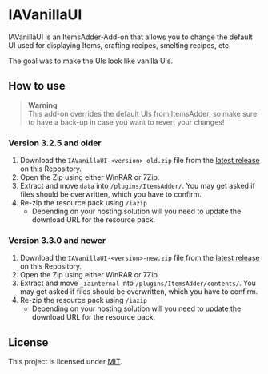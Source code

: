 [releases]: https://github.com/Andre601/IAVanillaUI/releases
[license]: https://github.com/Andre601/IAVanillaUI/blob/main/LICENSE

# IAVanillaUI

IAVanillaUI is an ItemsAdder-Add-on that allows you to change the default UI used for displaying Items, crafting recipes, smelting recipes, etc.

The goal was to make the UIs look like vanilla UIs.

## How to use

> **Warning**  
> This add-on overrides the default UIs from ItemsAdder, so make sure to have a back-up in case you want to revert your changes!

### Version 3.2.5 and older

1. Download the `IAVanillaUI-<version>-old.zip` file from the [latest release][releases] on this Repository.
2. Open the Zip using either WinRAR or 7Zip.
3. Extract and move `data` into `/plugins/ItemsAdder/`. You may get asked if files should be overwritten, which you have to confirm.
4. Re-zip the resource pack using `/iazip`
    - Depending on your hosting solution will you need to update the download URL for the resource pack.

### Version 3.3.0 and newer

1. Download the `IAVanillaUI-<version>-new.zip` file from the [latest release][releases] on this Repository.
2. Open the Zip using either WinRAR or 7Zip.
3. Extract and move `_iainternal` into `/plugins/ItemsAdder/contents/`. You may get asked if files should be overwritten, which you have to confirm.
4. Re-zip the resource pack using `/iazip`
    - Depending on your hosting solution will you need to update the download URL for the resource pack.

## License

This project is licensed under [MIT][license].

